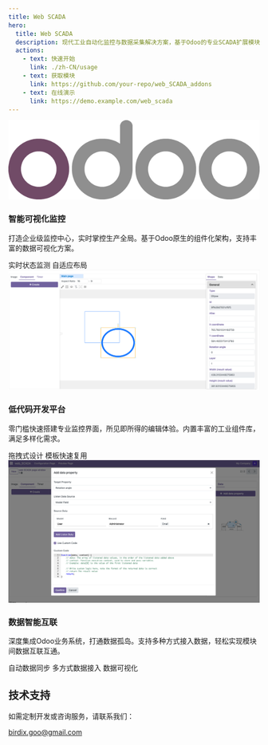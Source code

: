 ```yaml
---
title: Web SCADA
hero:
  title: Web SCADA
  description: 现代工业自动化监控与数据采集解决方案，基于Odoo的专业SCADA扩展模块
  actions:
    - text: 快速开始
      link: ./zh-CN/usage
    - text: 获取模块
      link: https://github.com/your-repo/web_SCADA_addons
    - text: 在线演示
      link: https://demo.example.com/web_scada
---
```


<div class="features">
  <div class="feature-card">
    <div class="feature-icon">
      <div>
        <img src="./odoo_logo.png" alt="智能可视化监控" />
      </div>
    </div>
    <div class="feature-content">
      <h3>智能可视化监控</h3>
      <p>打造企业级监控中心，实时掌控生产全局。基于Odoo原生的组件化架构，支持丰富的数据可视化方案。</p>
      <div class="feature-list">
        <span>实时状态监测</span>
        <span>自适应布局</span>
      </div>
    </div>
  </div>

  <div class="feature-card">
    <div class="feature-icon">
      <img src="./editor_screenshot.png" alt="低代码开发平台" />
    </div>
    <div class="feature-content">
      <h3>低代码开发平台</h3>
      <p>零门槛快速搭建专业监控界面，所见即所得的编辑体验。内置丰富的工业组件库，满足多样化需求。</p>
      <div class="feature-list">
        <span>拖拽式设计</span>
        <span>模板快速复用</span>
      </div>
    </div>
  </div>

  <div class="feature-card">
    <div class="feature-icon">
      <img src="./data_driven_screenshot.png" alt="数据智能互联"/>
    </div>
    <div class="feature-content">
      <h3>数据智能互联</h3>
      <p>深度集成Odoo业务系统，打通数据孤岛。支持多种方式接入数据，轻松实现模块间数据互联互通。</p>
      <div class="feature-list">
        <span>自动数据同步</span>
        <span>多方式数据接入</span>
        <span>数据可视化</span>
      </div>
    </div>
  </div>
</div>

<div class="support">
  <h2>技术支持</h2>
  <p>如需定制开发或咨询服务，请联系我们：</p>
  <div class="contact-info">
    <a href="mailto:birdix.goo@gmail.com">birdix.goo@gmail.com</a>
  </div>
</div>
